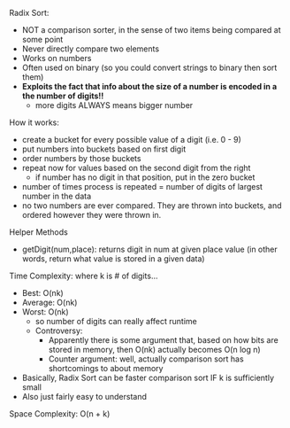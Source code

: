 Radix Sort:

- NOT a comparison sorter, in the sense of two items being compared at some point
- Never directly compare two elements
- Works on numbers
- Often used on binary (so you could convert strings to binary then sort them)
- **Exploits the fact that info about the size of a number is encoded in a the number of digits!!**
  - more digits ALWAYS means bigger number

How it works:

- create a bucket for every possible value of a digit (i.e. 0 - 9)
- put numbers into buckets based on first digit
- order numbers by those buckets
- repeat now for values based on the second digit from the right
  - if number has no digit in that position, put in the zero bucket
- number of times process is repeated = number of digits of largest number in the data
- no two numbers are ever compared. They are thrown into buckets, and ordered however they were thrown in.

Helper Methods

- getDigit(num,place): returns digit in num at given place value (in other words, return what value is stored in a given data)

Time Complexity: where k is # of digits...

- Best: O(nk)
- Average: O(nk)
- Worst: O(nk)
  - so number of digits can really affect runtime
  - Controversy:
    - Apparently there is some argument that, based on how bits are stored in memory, then O(nk) actually becomes O(n log n)
    - Counter argument: well, actually comparison sort has shortcomings to about memory
- Basically, Radix Sort can be faster comparison sort IF k is sufficiently small
- Also just fairly easy to understand

Space Complexity:
O(n + k)
